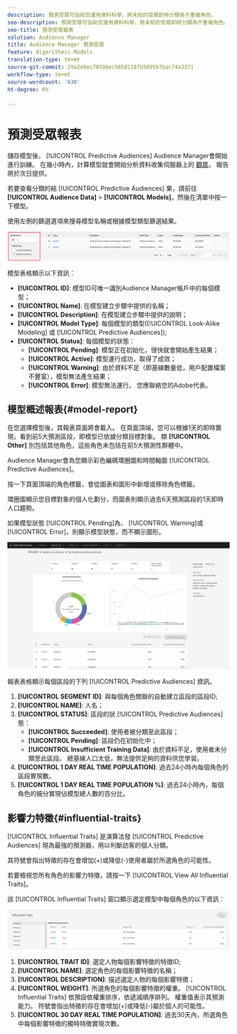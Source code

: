 ```yaml
---
description: 預測受眾可協助您運用資料科學，將未知的受眾即時分類為不重複角色。
seo-description: 預測受眾可協助您運用資料科學，將未知的受眾即時分類為不重複角色。
seo-title: 預測受眾報表
solution: Audience Manager
title: Audience Manager 預測受眾
feature: Algorithmic Models
translation-type: tm+mt
source-git-commit: 29a2e0ec7859bec5658218fb5095b7bac74a3371
workflow-type: tm+mt
source-wordcount: '630'
ht-degree: 6%

---
```



# 預測受眾報表

儲存模型後， [!UICONTROL Predictive Audiences] Audience Manager會開始進行訓練。 在幾小時內，計算模型就會開始分析資料收集伺服器上的 [觀眾](https://docs.adobe.com/content/help/en/audience-manager/user-guide/reference/system-components/components-data-collection.html#dcs-pcs)。 報告將於次日提供。

若要查看分類的結 [!UICONTROL Predictive Audiences] 果，請前往 **[!UICONTROL Audience Data]** > **[!UICONTROL Models]**，然後在清單中按一下模型。

使用左側的篩選選項來搜尋模型名稱或根據模型類型篩選結果。

![predictive-audiences-filter](assets/predictive-audiences-filter-models.png)

模型表格顯示以下資訊：

* **[!UICONTROL ID]**: 模型ID可唯一識別Audience Manager帳戶中的每個模型；
* **[!UICONTROL Name]**: 在模型建立步驟中提供的名稱；
* **[!UICONTROL Description]**: 在模型建立步驟中提供的說明；
* **[!UICONTROL Model Type]**: 每個模型的類型([!UICONTROL Look-Alike Modeling] 或 [!UICONTROL Predictive Audiences]);
* **[!UICONTROL Status]**: 每個模型的狀態：
   * **[!UICONTROL Pending]**: 模型正在初始化，很快就會開始產生結果；
   * **[!UICONTROL Active]**: 模型運行成功，取得了成效；
   * **[!UICONTROL Warning]**: 由於資料不足（即基線數量低，用戶配置檔案不豐富），模型無法產生結果；
   * **[!UICONTROL Error]**: 模型無法運行。 您應聯絡您的Adobe代表。

## 模型概述報表{#model-report}

在您選擇模型後，其報表頁面將會載入。 在頁面頂端，您可以根據1天的即時實現，看到前5大預測區段，即模型已依據分類目標對象。 類 **[!UICONTROL Other]** 別包括其他角色，這些角色未包括在前5大預測性群體中。

Audience Manager會為您顯示彩色編碼環圈圖和時間軸圖 [!UICONTROL Predictive Audiences]。

按一下頁面頂端的角色標籤，會從圖表和圖形中新增或移除角色標籤。

環圈圖顯示您目標對象的個人化劃分，而圖表則顯示過去6天預測區段的1天即時人口趨勢。

如果模型狀態 [!UICONTROL Pending]為、 [!UICONTROL Warning]或 [!UICONTROL Error]，則顯示模型狀態，而不顯示圖形。

![智慧型人格報告](assets/predictive-audiences-report.png)

報表表格顯示每個區段的下列 [!UICONTROL Predictive Audiences] 資訊。

1. **[!UICONTROL SEGMENT ID]**: 與每個角色關聯的自動建立區段的區段ID;
1. **[!UICONTROL NAME]**: 人名；
1. **[!UICONTROL STATUS]**: 區段的狀 [!UICONTROL Predictive Audiences] 態：
   * **[!UICONTROL Succeeded]**: 使用者被分類至此區段；
   * **[!UICONTROL Pending]**: 區段仍在初始化中；
   * **[!UICONTROL Insufficient Training Data]**: 由於資料不足，使用者未分類至此區段。 總基線人口太低，無法提供足夠的資料供您學習。
1. **[!UICONTROL 1 DAY REAL TIME POPULATION]**: 過去24小時內每個角色的區段實現數。
1. **[!UICONTROL 1 DAY REAL TIME POPULATION %]**: 過去24小時內，每個角色的細分實現佔模型總人數的百分比。

## 影響力特徵{#influential-traits}

[!UICONTROL Influential Traits] 是演算法發 [!UICONTROL Predictive Audiences] 現為最強的預測器，用以判斷訪客的個人分類。

其符號會指出特徵的存在會增加(+)或降低(-)使用者屬於所選角色的可能性。

若要檢視您所有角色的影響力特徵，請按一下 [!UICONTROL View All Influential Traits]。

該 [!UICONTROL Influential Traits] 窗口顯示選定模型中每個角色的以下資訊：

![影響特徵](assets/predictive-audiences-influential-traits.png)

1. **[!UICONTROL TRAIT ID]**: 選定人物每個影響特徵的特徵ID;
1. **[!UICONTROL NAME]**: 選定角色的每個影響特徵的名稱；
1. **[!UICONTROL DESCRIPTION]**: 描述選定人物的每個影響特徵；
1. **[!UICONTROL WEIGHT]**: 所選角色的每個影響特徵的權重。 [!UICONTROL Influential Traits] 依預設依權重排序，依遞減順序排列。  權重值表示其預測能力。 符號會指出特徵的存在會增加(+)或降低(-)屬於個人的可能性。
1. **[!UICONTROL 30 DAY REAL TIME POPULATION]**: 過去30天內，所選角色中每個影響特徵的獨特特徵實現次數。
